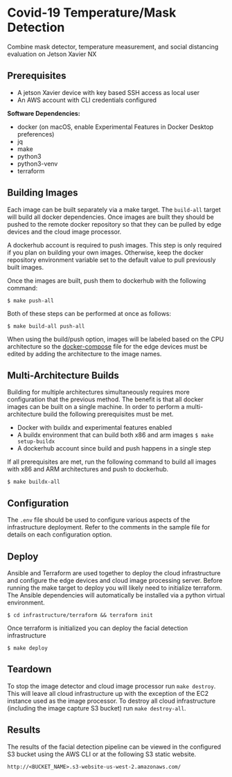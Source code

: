 # Covid-19 Temperature/Mask Detection

Combine mask detector, temperature measurement, and social distancing evaluation on Jetson Xavier NX


## Prerequisites
- A jetson Xavier device with key based SSH access as local user
- An AWS account with CLI credentials configured

**Software Dependencies:**
- docker (on macOS, enable Experimental Features in Docker Desktop preferences)
- jq
- make
- python3
- python3-venv
- terraform

## Building Images

Each image can be built separately via a make target. The `build-all` target will build all docker dependencies. Once images are built they should be pushed to the remote docker repository so that they can be pulled by edge devices and the cloud image processor.

A dockerhub account is required to push images. This step is only required if you plan on building your own images. Otherwise, keep the docker repository environment variable set to the default value to pull previously built images.

Once the images are built, push them to dockerhub with the following command:

```
$ make push-all
```

Both of these steps can be performed at once as follows:

```
$ make build-all push-all
```

When using the build/push option, images will be labeled based on the CPU architecture so the [docker-compose](infrastructure/ansible/roles/edge_device/templates/docker-compose.yml.j2) file for the edge devices must be edited by adding the architecture to the image names.


## Multi-Architecture Builds

Building for multiple architectures simultaneously requires more configuration that the previous method. The benefit is that all docker images can be built on a single machine. In order to perform a multi-architecture build the following prerequisites must be met.

- Docker with buildx and experimental features enabled
- A buildx environment that can build both x86 and arm images
	`$ make setup-buildx`
- A dockerhub account since build and push happens in a single step

If all prerequisites are met, run the following command to build all images with x86 and ARM architectures and push to dockerhub.

```
$ make buildx-all
```

## Configuration

The `.env` file should be used to configure various aspects of the infrastructure deployment. Refer to the comments in the sample file for details on each configuration option.

## Deploy

Ansible and Terraform are used together to deploy the cloud infrastructure and configure the edge devices and cloud image processing server. Before running the make target to deploy you will likely need to initialize terraform. The Ansible dependencies will automatically be installed via a python virtual environment.

```
$ cd infrastructure/terraform && terraform init
```

Once terraform is initialized you can deploy the facial detection infrastructure

```
$ make deploy
```

## Teardown

To stop the image detector and cloud image processor run `make destroy`. This will leave all cloud infrastructure up with the exception of the EC2 instance used as the image processor. To destroy all cloud infrastructure (including the image capture S3 bucket) run `make destroy-all`.


## Results

The results of the facial detection pipeline can be viewed in the configured S3 bucket using the AWS CLI or at the following S3 static website.

```
http://<BUCKET_NAME>.s3-website-us-west-2.amazonaws.com/
```
